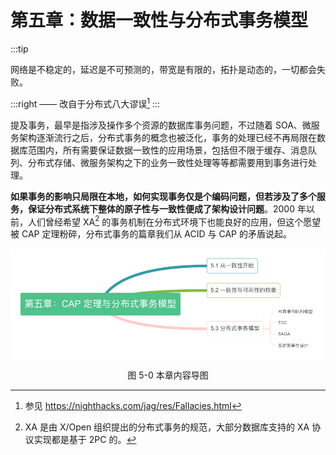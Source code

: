# 第五章：数据一致性与分布式事务模型

:::tip <a/>

网络是不稳定的，延迟是不可预测的，带宽是有限的，拓扑是动态的，一切都会失败。

:::right
—— 改自于分布式八大谬误[^1]
:::


提及事务，最早是指涉及操作多个资源的数据库事务问题，不过随着 SOA、微服务架构逐渐流行之后，分布式事务的概念也被泛化，事务的处理已经不再局限在数据库范围内，所有需要保证数据一致性的应用场景，包括但不限于缓存、消息队列、分布式存储、微服务架构之下的业务一致性处理等等都需要用到事务进行处理。

**如果事务的影响只局限在本地，如何实现事务仅是个编码问题，但若涉及了多个服务，保证分布式系统下整体的原子性与一致性便成了架构设计问题**。2000 年以前，人们曾经希望 XA[^2] 的事务机制在分布式环境下也能良好的应用，但这个愿望被 CAP 定理粉碎，分布式事务的篇章我们从 ACID 与 CAP 的矛盾说起。

<div  align="center">
	<img src="../assets/distributed-transaction-summary.png" width = "550"  align=center />
	<p>图 5-0 本章内容导图</p>
</div>


[^1]: 参见 https://nighthacks.com/jag/res/Fallacies.html
[^2]: XA 是由 X/Open 组织提出的分布式事务的规范，大部分数据库支持的 XA 协议实现都是基于 2PC 的。